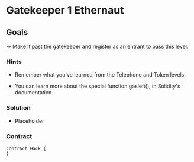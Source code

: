 # Gatekeeper 1 Ethernaut

## Goals

=> Make it past the gatekeeper and register as an entrant to pass this level.

### Hints

- Remember what you've learned from the Telephone and Token levels.

- You can learn more about the special function gasleft(), in Solidity's documentation.

### Solution

- Placeholder

### Contract

```solidity
contract Hack {
}
```
